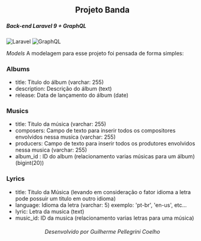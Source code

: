 ## <p align="center">Projeto Banda</p>
##### _Back-end Laravel 9 + GraphQL_
![Laravel](https://img.shields.io/badge/-Laravel-383838?style=for-the-badge&logo=Laravel) ![GraphQL](https://img.shields.io/badge/-GraphQL-383838?style=for-the-badge&logo=GraphQL)

_Models_
A modelagem para esse projeto foi pensada de forma simples:

### Albums
- title: Titulo do álbum (varchar: 255)
- description: Descrição do álbum (text)
- release: Data de lançamento do álbum (date)

### Musics
- title: Titulo da música (varchar: 255)
- composers: Campo de texto para inserir todos os compositores envolvidos nessa musica (varchar: 255)
- producers: Campo de texto para inserir todos os produtores envolvidos nessa musica (varchar: 255)
- album_id : ID do album (relacionamento varias músicas para um álbum) (bigint(20))
    
### Lyrics
- title: Titulo da Música (levando em consideração o fator idioma a letra pode possuir um titulo em outro idioma)
- language: Idioma da letra (varchar: 5) exemplo: 'pt-br', 'en-us', etc...
- lyric: Letra da musica (text)
- music_id: ID da musica (relacionamento varias letras para uma música)


###### <p align="center">Desenvolvido por Guilherme Pellegrini Coelho</p>
